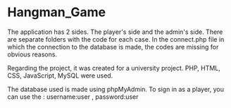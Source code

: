 # Hangman_Game

The application has 2 sides. The player's side and the admin's side.
There are separate folders with the code for each case.
In the connect.php file in which the connection to the database is made, the codes are missing for obvious reasons.

Regarding the project, it was created for a university project. PHP, HTML, CSS, JavaScript, MySQL were used.

The database used is made using phpMyAdmin.
To sign in as a player, you can use the : username:user , password:user
